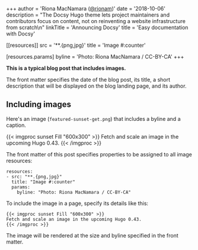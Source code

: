 +++
author = 'Riona MacNamara ([@rionam](https://twitter.com/bepsays))'
date = '2018-10-06'
description = "The Docsy Hugo theme lets project maintainers and contributors focus on content, not on reinventing a website infrastructure from scratch\n"
linkTitle = 'Announcing Docsy'
title = 'Easy documentation with Docsy'

[[resources]]
src = '**.{png,jpg}'
title = 'Image #:counter'

[resources.params]
  byline = 'Photo: Riona MacNamara / CC-BY-CA'
+++

**This is a typical blog post that includes images.**

The front matter specifies the date of the blog post, its title, a short description that will be displayed on the blog landing page, and its author.

## Including images

Here's an image (`featured-sunset-get.png`) that includes a byline and a caption.

{{< imgproc sunset Fill "600x300" >}}
Fetch and scale an image in the upcoming Hugo 0.43.
{{< /imgproc >}}

The front matter of this post specifies properties to be assigned to all image resources:

```
resources:
- src: "**.{png,jpg}"
  title: "Image #:counter"
  params:
    byline: "Photo: Riona MacNamara / CC-BY-CA"
```

To include the image in a page, specify its details like this:

```
{{< imgproc sunset Fill "600x300" >}}
Fetch and scale an image in the upcoming Hugo 0.43.
{{< /imgproc >}}
```

The image will be rendered at the size and byline specified in the front matter.


